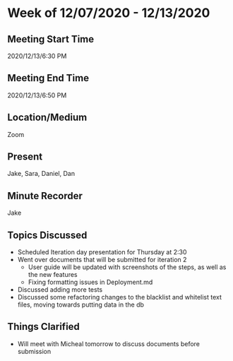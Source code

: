 # Week of 12/07/2020 - 12/13/2020

## Meeting Start Time

2020/12/13/6:30 PM

## Meeting End Time

2020/12/13/6:50 PM

## Location/Medium

Zoom

## Present

Jake, Sara, Daniel, Dan

## Minute Recorder

Jake

## Topics Discussed

- Scheduled Iteration day presentation for Thursday at 2:30 
- Went over documents that will be submitted for iteration 2
   - User guide will be updated with screenshots of the steps, as well as the new features
   - Fixing formatting issues in Deployment.md
- Discussed adding more tests 
- Discussed some refactoring changes to the blacklist and whitelist text files, moving towards putting data in the db

## Things Clarified
- Will meet with Micheal tomorrow to discuss documents before submission
